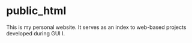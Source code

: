 # public_html
This is my personal website. It serves as an index to web-based projects developed during GUI I.
